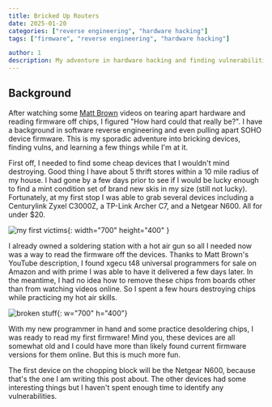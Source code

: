 ```yaml
---
title: Bricked Up Routers
date: 2025-01-20
categories: ["reverse engineering", "hardware hacking"]
tags: ["firmware", "reverse engineering", "hardware hacking"]

author: 1
description: My adventure in hardware hacking and finding vulnerabilities in SOHO devices.
---
```


## Background
After watching some [Matt Brown](https://www.youtube.com/@mattbrwn) videos on tearing apart hardware and reading firmware off chips, I figured "How hard could that really be?". I have a background in software reverse engineering and even pulling apart SOHO device firmware. This is my sporadic adventure into bricking devices, finding vulns, and learning a few things while I'm at it. 

First off, I needed to find some cheap devices that I wouldn't mind destroying. Good thing I have about 5 thrift stores within a 10 mile radius of my house. I had gone by a few days prior to see if I would be lucky enough to find a mint condition set of brand new skis in my size (still not lucky). Fortunately, at my first stop I was able to grab several devices including a Centurylink Zyxel C3000Z, a TP-Link Archer C7, and a Netgear N600. All for under $20. 

![my first victims](https://cdn.discordapp.com/attachments/1043371683421110423/1331026523154808894/IMG_3516.jpg?ex=67901e8c&is=678ecd0c&hm=9c2ea93c0fb2d9a3bb991341a12cf6a57bd44514e0776b956360f1937fbb4552&){: width="700" height="400" }

I already owned a soldering station with a hot air gun so all I needed now was a way to read the firmware off the devices. Thanks to Matt Brown's YouTube description, I found xgecu t48 universal programmers for sale on Amazon and with prime I was able to have it delivered a few days later. In the meantime, I had no idea how to remove these chips from boards other than from watching videos online. So I spent a few hours destroying chips while practicing my hot air skills. 

![broken stuff](https://cdn.discordapp.com/attachments/1043371683421110423/1331026528213143604/IMG_3509.jpg?ex=67901e8d&is=678ecd0d&hm=2b8fb6ef06b3a5786b55e47c7bc19b2674212773ae97626bca522611fb147a56&){: w="700" h="400"}

With my new programmer in hand and some practice desoldering chips, I was ready to read my first firmware! Mind you, these devices are all somewhat old and I could have more than likely found current firmware versions for them online. But this is much more fun. 

The first device on the chopping block will be the Netgear N600, because that's the one I am writing this post about. The other devices had some interesting things but I haven't spent enough time to identify any vulnerabilities. 

